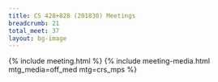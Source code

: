 ```yaml
---
title: CS 428+828 (201830) Meetings
breadcrumb: 21
total_meet: 37
layout: bg-image
---
```

{% include meeting.html %}
{% include meeting-media.html mtg_media=off_med mtg=crs_mps %}

